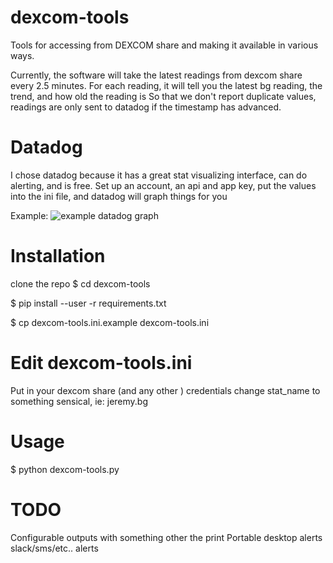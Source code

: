 # dexcom-tools
Tools for accessing from DEXCOM share and making it available in various ways.

Currently, the software will take the latest readings from dexcom share every 2.5 minutes.
For each reading, it will tell you the latest bg reading, the trend, and how old the reading is
So that we don't report duplicate values, readings are only sent to datadog if the timestamp has advanced.

# Datadog
I chose datadog because it has a great stat visualizing interface, can do alerting, and is free. 
Set up an account, an api and app key, put the values into the ini file, and datadog will graph things for you

Example:
![example datadog graph](https://d3vv6lp55qjaqc.cloudfront.net/items/071D2b3x1n3x1Z3n1V2J/datadog_example_graph.png)

# Installation

clone the repo
$ cd dexcom-tools

$ pip install --user -r requirements.txt

$ cp dexcom-tools.ini.example dexcom-tools.ini

# Edit dexcom-tools.ini
Put in your dexcom share (and any other ) credentials
change stat_name to something sensical, ie: jeremy.bg

# Usage

$ python dexcom-tools.py

# TODO
Configurable outputs with something other the print
Portable desktop alerts
slack/sms/etc.. alerts
